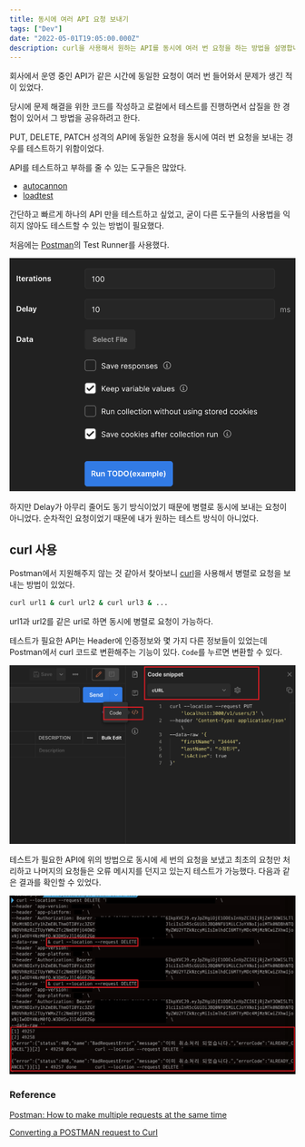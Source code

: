 ```yaml
---
title: 동시에 여러 API 요청 보내기
tags: ["Dev"]
date: "2022-05-01T19:05:00.000Z"
description: curl을 사용해서 원하는 API를 동시에 여러 번 요청을 하는 방법을 설명합니다.
---
```


회사에서 운영 중인 API가 같은 시간에 동일한 요청이 여러 번 들어와서 문제가 생긴 적이 있었다.

당시에 문제 해결을 위한 코드를 작성하고 로컬에서 테스트를 진행하면서 삽질을 한 경험이 있어서 그 방법을 공유하려고 한다.

PUT, DELETE, PATCH 성격의 API에 동일한 요청을 동시에 여러 번 요청을 보내는 경우를 테스트하기 위함이었다.

API를 테스트하고 부하를 줄 수 있는 도구들은 많았다.
- [autocannon](https://github.com/mcollina/autocannon)
- [loadtest](https://github.com/alexfernandez/loadtest)

간단하고 빠르게 하나의 API 만을 테스트하고 싶었고, 굳이 다른 도구들의 사용법을 익히지 않아도 테스트할 수 있는 방법이 필요했다.

처음에는 [Postman](https://www.postman.com/)의 Test Runner를 사용했다.

![postman-testrunner](./postman-testrunner.png)

하지만 Delay가 아무리 줄어도 동기 방식이었기 때문에 병렬로 동시에 보내는 요청이 아니었다. 순차적인 요청이었기 때문에 내가 원하는 테스트 방식이 아니었다.

## curl 사용

Postman에서 지원해주지 않는 것 같아서 찾아보니 [curl](https://curl.se/)을 사용해서 병렬로 요청을 보내는 방법이 있었다.

```bash
curl url1 & curl url2 & curl url3 & ...
```

url1과 url2를 같은 url로 하면 동시에 병렬로 요청이 가능하다.

테스트가 필요한 API는 Header에 인증정보와 몇 가지 다른 정보들이 있었는데 Postman에서 curl 코드로 변환해주는 기능이 있다. `Code`를 누르면 변환할 수 있다.

![postman-code-convert](./postman-code-convert.png)

테스트가 필요한 API에 위의 방법으로 동시에 세 번의 요청을 보냈고 최초의 요청만 처리하고 나머지의 요청들은 오류 메시지를 던지고 있는지 테스트가 가능했다. 다음과 같은 결과를 확인할 수 있었다.

![curl-multiple](./curl-multiple.png)

### Reference

[Postman: How to make multiple requests at the same time](https://stackoverflow.com/questions/36157105/postman-how-to-make-multiple-requests-at-the-same-time)

[Converting a POSTMAN request to Curl](https://stackoverflow.com/questions/49432735/converting-a-postman-request-to-curl)
